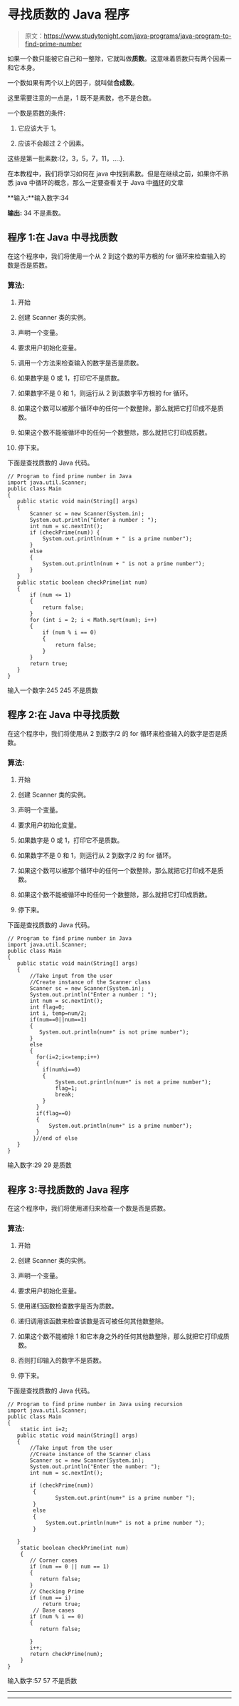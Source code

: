 # 寻找质数的 Java 程序

> 原文：<https://www.studytonight.com/java-programs/java-program-to-find-prime-number>

如果一个数只能被它自己和一整除，它就叫做**质数**。这意味着质数只有两个因素一和它本身。

一个数如果有两个以上的因子，就叫做**合成数**。

这里需要注意的一点是，1 既不是素数，也不是合数。

一个数是质数的条件:

1.  它应该大于 1。

2.  应该不会超过 2 个因素。

这些是第一批素数:{2，3，5，7，11，....}.

在本教程中，我们将学习如何在 java 中找到素数。但是在继续之前，如果你不熟悉 java 中循环的概念，那么一定要查看关于 Java 中[循环](https://www.studytonight.com/java/loops-in-java.php)的文章

**输入:**输入数字:34

**输出:** 34 不是素数。

## 程序 1:在 Java 中寻找质数

在这个程序中，我们将使用一个从 2 到这个数的平方根的 for 循环来检查输入的数是否是质数。

### 算法:

1.  开始

2.  创建 Scanner 类的实例。

3.  声明一个变量。

4.  要求用户初始化变量。

5.  调用一个方法来检查输入的数字是否是质数。

6.  如果数字是 0 或 1，打印它不是质数。

7.  如果数字不是 0 和 1，则运行从 2 到该数字平方根的 for 循环。

8.  如果这个数可以被那个循环中的任何一个数整除，那么就把它打印成不是质数。

9.  如果这个数不能被循环中的任何一个数整除，那么就把它打印成质数。

10.  停下来。

下面是查找质数的 Java 代码。

```
// Program to find prime number in Java
import java.util.Scanner;
public class Main 
{  
   public static void main(String[] args) 
   {  
       Scanner sc = new Scanner(System.in);  
       System.out.println("Enter a number : ");  
       int num = sc.nextInt();  
       if (checkPrime(num)) {  
           System.out.println(num + " is a prime number");  
       }
       else 
       {  
           System.out.println(num + " is not a prime number");  
       }  
   }  
   public static boolean checkPrime(int num) 
   {  
       if (num <= 1) 
       {  
           return false;  
       }  
       for (int i = 2; i < Math.sqrt(num); i++) 
       {  
           if (num % i == 0) 
           {  
               return false;  
           }  
       }  
       return true;  
   }  
} 
```

输入一个数字:245
245 不是质数

## 程序 2:在 Java 中寻找质数

在这个程序中，我们将使用从 2 到数字/2 的 for 循环来检查输入的数字是否是质数。

### 算法:

1.  开始

2.  创建 Scanner 类的实例。

3.  声明一个变量。

4.  要求用户初始化变量。

5.  如果数字是 0 或 1，打印它不是质数。

6.  如果数字不是 0 和 1，则运行从 2 到数字/2 的 for 循环。

7.  如果这个数可以被那个循环中的任何一个数整除，那么就把它打印成不是质数。

8.  如果这个数不能被循环中的任何一个数整除，那么就把它打印成质数。

9.  停下来。

下面是查找质数的 Java 代码。

```
// Program to find prime number in Java
import java.util.Scanner;
public class Main 
{  
   public static void main(String[] args) 
   {  
       //Take input from the user
       //Create instance of the Scanner class
       Scanner sc = new Scanner(System.in);  
       System.out.println("Enter a number : ");  
       int num = sc.nextInt();  
       int flag=0; 
       int i, temp=num/2;      
       if(num==0||num==1)
       {  
          System.out.println(num+" is not prime number");      
       }
       else
       {  
         for(i=2;i<=temp;i++)
         {      
           if(num%i==0)
           {      
               System.out.println(num+" is not a prime number");      
               flag=1;      
               break;      
           }      
         }      
         if(flag==0)  
         { 
             System.out.println(num+" is a prime number");  
         }  
        }//end of else  
   }   
} 
```

输入数字:29
29 是质数

## 程序 3:寻找质数的 Java 程序

在这个程序中，我们将使用递归来检查一个数是否是质数。

### 算法:

1.  开始

2.  创建 Scanner 类的实例。

3.  声明一个变量。

4.  要求用户初始化变量。

5.  使用递归函数检查数字是否为质数。

6.  递归调用该函数来检查该数是否可被任何其他数整除。

7.  如果这个数不能被除 1 和它本身之外的任何其他数整除，那么就把它打印成质数。

8.  否则打印输入的数字不是质数。

9.  停下来。

下面是查找质数的 Java 代码。

```
// Program to find prime number in Java using recursion
import java.util.Scanner;
public class Main 
{  
    static int i=2;
   public static void main(String[] args) 
   {  
       //Take input from the user
       //Create instance of the Scanner class
       Scanner sc = new Scanner(System.in);  
       System.out.println("Enter the number: ");  
       int num = sc.nextInt();  

       if (checkPrime(num)) 
        {  
               System.out.print(num+" is a prime number ");  
        }
        else
        {
            System.out.println(num+" is not a prime number "); 
        }

   }  
    static boolean checkPrime(int num)
    {
       // Corner cases
       if (num == 0 || num == 1) 
       {
          return false;
       }
       // Checking Prime
       if (num == i)
           return true;
        // Base cases
       if (num % i == 0) 
       {
          return false; 

       }
       i++;
       return checkPrime(num);
    }    
} 
```

输入数字:57
57 不是质数

* * *

* * *